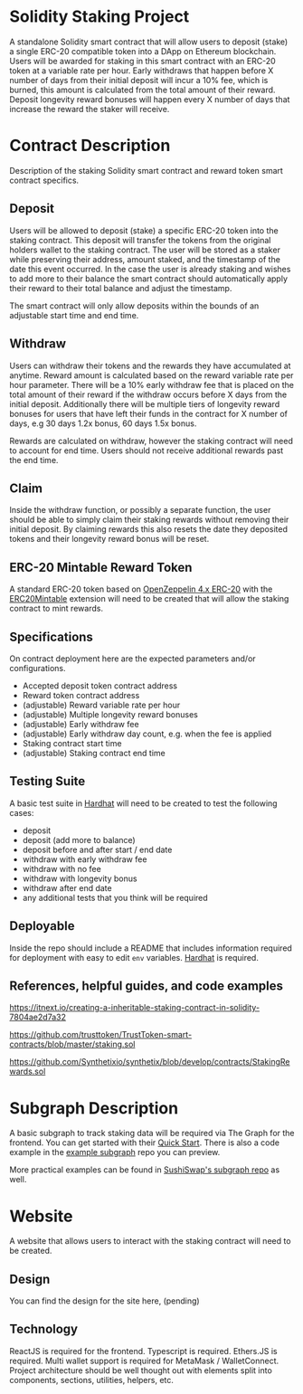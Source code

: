 Solidity Staking Project
========
A standalone Solidity smart contract that will allow users to deposit (stake) a single ERC-20 compatible token into a DApp on Ethereum blockchain. Users will be awarded for staking in this smart contract with an ERC-20 token at a variable rate per hour. Early withdraws that happen before X number of days from their initial deposit will incur a 10% fee, which is burned, this amount is calculated from the total amount of their reward. Deposit longevity reward bonuses will happen every X number of days that increase the reward the staker will receive.

Contract Description
========
Description of the staking Solidity smart contract and reward token smart contract specifics.

Deposit
-------
Users will be allowed to deposit (stake) a specific ERC-20 token into the staking contract. This deposit will transfer the tokens from the original holders wallet to the staking contract. The user will be stored as a staker while preserving their address, amount staked, and the timestamp of the date this event occurred. In the case the user is already staking and wishes to add more to their balance the smart contract should automatically apply their reward to their total balance and adjust the timestamp.

The smart contract will only allow deposits within the bounds of an adjustable start time and end time.

Withdraw
-------
Users can withdraw their tokens and the rewards they have accumulated at anytime. Reward amount is calculated based on the reward variable rate per hour parameter. There will be a 10% early withdraw fee that is placed on the total amount of their reward if the withdraw occurs before X days from the initial deposit. Additionally there will be multiple tiers of longevity reward bonuses for users that have left their funds in the contract for X number of days, e.g 30 days 1.2x bonus, 60 days 1.5x bonus.

Rewards are calculated on withdraw, however the staking contract will need to account for end time. Users should not receive additional rewards past the end time.

Claim
-------
Inside the withdraw function, or possibly a separate function, the user should be able to simply claim their staking rewards without removing their initial deposit. By claiming rewards this also resets the date they deposited tokens and their longevity reward bonus will be reset.


ERC-20 Mintable Reward Token
-------
A standard ERC-20 token based on [OpenZeppelin 4.x ERC-20](https://docs.openzeppelin.com/contracts/2.x/erc20) with the [ERC20Mintable](https://docs.openzeppelin.com/contracts/2.x/api/token/erc20#ERC20Mintable) extension will need to be created that will allow the staking contract to mint rewards. 

Specifications
-------
On contract deployment here are the expected parameters and/or configurations.

- Accepted deposit token contract address
- Reward token contract address
- (adjustable) Reward variable rate per hour
- (adjustable) Multiple longevity reward bonuses
- (adjustable) Early withdraw fee
- (adjustable) Early withdraw day count, e.g. when the fee is applied
- Staking contract start time
- (adjustable) Staking contract end time

Testing Suite
-------
A basic test suite in [Hardhat](https://hardhat.org/) will need to be created to test the following cases:

- deposit
- deposit (add more to balance)
- deposit before and after start / end date
- withdraw with early withdraw fee
- withdraw with no fee
- withdraw with longevity bonus
- withdraw after end date
- any additional tests that you think will be required

Deployable
-------
Inside the repo should include a README that includes information required for deployment with easy to edit `env` variables. [Hardhat](https://hardhat.org/) is required.

References, helpful guides, and code examples
--------
https://itnext.io/creating-a-inheritable-staking-contract-in-solidity-7804ae2d7a32

https://github.com/trusttoken/TrustToken-smart-contracts/blob/master/staking.sol

https://github.com/Synthetixio/synthetix/blob/develop/contracts/StakingRewards.sol


Subgraph Description
========
A basic subgraph to track staking data will be required via The Graph for the frontend. You can get started with their [Quick Start](https://thegraph.com/docs/en/developer/quick-start/). There is also a code example in the [example subgraph](https://github.com/graphprotocol/example-subgraph) repo you can preview.

More practical examples can be found in [SushiSwap's subgraph repo](https://github.com/sushiswap/sushiswap-subgraph/tree/master/subgraphs) as well.


Website 
========
A website that allows users to interact with the staking contract will need to be created.

Design
-------
You can find the design for the site here, (pending)

Technology
-------
ReactJS is required for the frontend. Typescript is required. Ethers.JS is required. Multi wallet support is required for MetaMask / WalletConnect. Project architecture should be well thought out with elements split into components, sections, utilities, helpers, etc.




